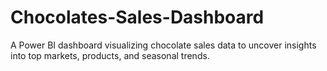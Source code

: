 # Chocolates-Sales-Dashboard
A Power BI dashboard visualizing chocolate sales data to uncover insights into top markets, products, and seasonal trends.
